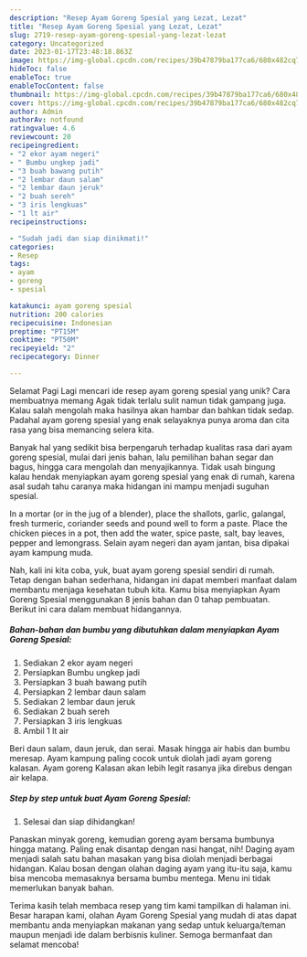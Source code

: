 ```yaml
---
description: "Resep Ayam Goreng Spesial yang Lezat, Lezat"
title: "Resep Ayam Goreng Spesial yang Lezat, Lezat"
slug: 2719-resep-ayam-goreng-spesial-yang-lezat-lezat
category: Uncategorized
date: 2023-01-17T23:48:18.863Z
image: https://img-global.cpcdn.com/recipes/39b47879ba177ca6/680x482cq70/ayam-goreng-spesial-foto-resep-utama.jpg
hideToc: false
enableToc: true
enableTocContent: false
thumbnail: https://img-global.cpcdn.com/recipes/39b47879ba177ca6/680x482cq70/ayam-goreng-spesial-foto-resep-utama.jpg
cover: https://img-global.cpcdn.com/recipes/39b47879ba177ca6/680x482cq70/ayam-goreng-spesial-foto-resep-utama.jpg
author: Admin
authorAv: notfound
ratingvalue: 4.6
reviewcount: 20
recipeingredient:
- "2 ekor ayam negeri"
- " Bumbu ungkep jadi"
- "3 buah bawang putih"
- "2 lembar daun salam"
- "2 lembar daun jeruk"
- "2 buah sereh"
- "3 iris lengkuas"
- "1 lt air"
recipeinstructions:

- "Sudah jadi dan siap dinikmati!"
categories:
- Resep
tags:
- ayam
- goreng
- spesial

katakunci: ayam goreng spesial 
nutrition: 200 calories
recipecuisine: Indonesian
preptime: "PT15M"
cooktime: "PT50M"
recipeyield: "2"
recipecategory: Dinner

---
```



Selamat Pagi Lagi mencari ide resep ayam goreng spesial yang unik? Cara membuatnya memang Agak tidak terlalu sulit namun tidak gampang juga. Kalau salah mengolah maka hasilnya akan hambar dan bahkan tidak sedap. Padahal ayam goreng spesial yang enak selayaknya punya aroma dan cita rasa yang bisa memancing selera kita.


Banyak hal yang sedikit bisa berpengaruh terhadap kualitas rasa dari ayam goreng spesial, mulai dari jenis bahan, lalu pemilihan bahan segar dan bagus, hingga cara mengolah dan menyajikannya. Tidak usah bingung kalau hendak menyiapkan ayam goreng spesial yang enak di rumah, karena asal sudah tahu caranya maka hidangan ini mampu menjadi suguhan spesial.

In a mortar (or in the jug of a blender), place the shallots, garlic, galangal, fresh turmeric, coriander seeds and pound well to form a paste. Place the chicken pieces in a pot, then add the water, spice paste, salt, bay leaves, pepper and lemongrass. Selain ayam negeri dan ayam jantan, bisa dipakai ayam kampung muda.


Nah, kali ini kita coba, yuk, buat ayam goreng spesial sendiri di rumah. Tetap dengan bahan sederhana, hidangan ini dapat memberi manfaat dalam membantu menjaga kesehatan tubuh kita. Kamu bisa menyiapkan Ayam Goreng Spesial menggunakan 8 jenis bahan dan 0 tahap pembuatan. Berikut ini cara dalam membuat hidangannya.

<!--inarticleads1-->

##### Bahan-bahan dan bumbu yang dibutuhkan dalam menyiapkan Ayam Goreng Spesial:

1. Sediakan 2 ekor ayam negeri
1. Persiapkan  Bumbu ungkep jadi
1. Persiapkan 3 buah bawang putih
1. Persiapkan 2 lembar daun salam
1. Sediakan 2 lembar daun jeruk
1. Sediakan 2 buah sereh
1. Persiapkan 3 iris lengkuas
1. Ambil 1 lt air


Beri daun salam, daun jeruk, dan serai. Masak hingga air habis dan bumbu meresap. Ayam kampung paling cocok untuk diolah jadi ayam goreng kalasan. Ayam goreng Kalasan akan lebih legit rasanya jika direbus dengan air kelapa. 

<!--inarticleads2-->

##### Step by step untuk buat Ayam Goreng Spesial:


1. Selesai dan siap dihidangkan!

Panaskan minyak goreng, kemudian goreng ayam bersama bumbunya hingga matang. Paling enak disantap dengan nasi hangat, nih! Daging ayam menjadi salah satu bahan masakan yang bisa diolah menjadi berbagai hidangan. Kalau bosan dengan olahan daging ayam yang itu-itu saja, kamu bisa mencoba memasaknya bersama bumbu mentega. Menu ini tidak memerlukan banyak bahan. 

Terima kasih telah membaca resep yang tim kami tampilkan di halaman ini. Besar harapan kami, olahan Ayam Goreng Spesial yang mudah di atas dapat membantu anda menyiapkan makanan yang sedap untuk keluarga/teman maupun menjadi ide dalam berbisnis kuliner. Semoga bermanfaat dan selamat mencoba!
